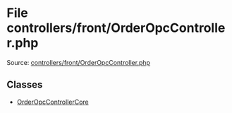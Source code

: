 File controllers/front/OrderOpcController.php
=========
Source: [controllers/front/OrderOpcController.php](https://github.com/PrestaShop/PrestaShop/blob/1.6.1.1/controllers/front/OrderOpcController.php)


Classes
-------

* [OrderOpcControllerCore](class.OrderOpcControllerCore)


